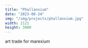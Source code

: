 ```yaml
---
title: "Phallanxium"
date: "2023-08-24"
img: "/img/projects/phallanxium.jpg"
width: 2121
height: 3000
---
```


art trade for marexium
